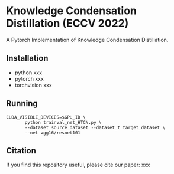# Knowledge Condensation Distillation (ECCV 2022)
A Pytorch Implementation of Knowledge Condensation Distillation. 

## Installation
- python xxx
- pytorch xxx
- torchvision xxx

## Running
```
CUDA_VISIBLE_DEVICES=$GPU_ID \
       python trainval_net_HTCN.py \
       --dataset source_dataset --dataset_t target_dataset \
       --net vgg16/resnet101 
```

## Citation
If you find this repository useful, please cite our paper:
xxx




